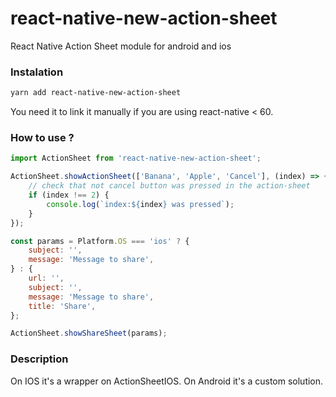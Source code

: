 # react-native-new-action-sheet

React Native Action Sheet module for android and ios

### Instalation

```bash
yarn add react-native-new-action-sheet
```

You need it to link it manually if you are using react-native < 60.


### How to use ?

```javascript
import ActionSheet from 'react-native-new-action-sheet';

ActionSheet.showActionSheet(['Banana', 'Apple', 'Cancel'], (index) => {
    // check that not cancel button was pressed in the action-sheet
    if (index !== 2) {
        console.log(`index:${index} was pressed`);
    }
});

const params = Platform.OS === 'ios' ? {
    subject: '',
    message: 'Message to share',
} : {
    url: '',
    subject: '',
    message: 'Message to share',
    title: 'Share',
};

ActionSheet.showShareSheet(params);
```

### Description

On IOS it's a wrapper on ActionSheetIOS.
On Android it's a custom solution.

